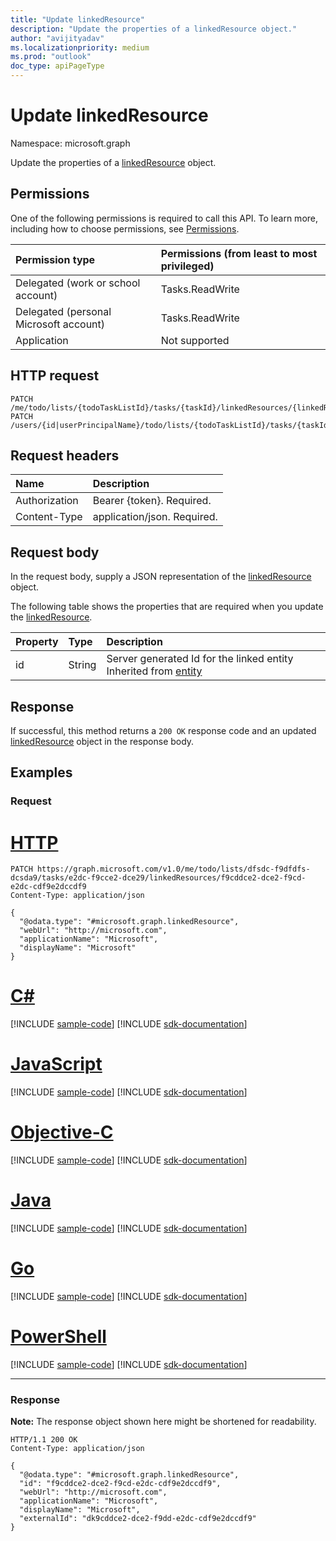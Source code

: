 ```yaml
---
title: "Update linkedResource"
description: "Update the properties of a linkedResource object."
author: "avijityadav"
ms.localizationpriority: medium
ms.prod: "outlook"
doc_type: apiPageType
---
```


# Update linkedResource
Namespace: microsoft.graph

Update the properties of a [linkedResource](../resources/linkedresource.md) object.

## Permissions
One of the following permissions is required to call this API. To learn more, including how to choose permissions, see [Permissions](/graph/permissions-reference).

|Permission type|Permissions (from least to most privileged)|
|:---|:---|
|Delegated (work or school account)|Tasks.ReadWrite|
|Delegated (personal Microsoft account)|Tasks.ReadWrite|
|Application|Not supported|

## HTTP request

<!-- {
  "blockType": "ignored"
}
-->
``` http
PATCH /me/todo/lists/{todoTaskListId}/tasks/{taskId}/linkedResources/{linkedResourcesId}
PATCH /users/{id|userPrincipalName}/todo/lists/{todoTaskListId}/tasks/{taskId}/linkedResources/{linkedResourcesId}
```

## Request headers
|Name|Description|
|:---|:---|
|Authorization|Bearer {token}. Required.|
|Content-Type|application/json. Required.|

## Request body
In the request body, supply a JSON representation of the [linkedResource](../resources/linkedresource.md) object.

The following table shows the properties that are required when you update the [linkedResource](../resources/linkedresource.md).

|Property|Type|Description|
|:---|:---|:---|
|id|String|Server generated Id for the linked entity Inherited from [entity](../resources/entity.md)|

## Response

If successful, this method returns a `200 OK` response code and an updated [linkedResource](../resources/linkedresource.md) object in the response body.

## Examples

### Request


# [HTTP](#tab/http)
<!-- {
  "blockType": "request",
  "sampleKeys": ["dfsdc-f9dfdfs-dcsda9", "e2dc-f9cce2-dce29", "f9cddce2-dce2-f9cd-e2dc-cdf9e2dccdf9"],
  "name": "update_linkedresource"
}
-->
``` http
PATCH https://graph.microsoft.com/v1.0/me/todo/lists/dfsdc-f9dfdfs-dcsda9/tasks/e2dc-f9cce2-dce29/linkedResources/f9cddce2-dce2-f9cd-e2dc-cdf9e2dccdf9
Content-Type: application/json

{
  "@odata.type": "#microsoft.graph.linkedResource",
  "webUrl": "http://microsoft.com",
  "applicationName": "Microsoft",
  "displayName": "Microsoft"
}
```
# [C#](#tab/csharp)
[!INCLUDE [sample-code](../includes/snippets/csharp/update-linkedresource-csharp-snippets.md)]
[!INCLUDE [sdk-documentation](../includes/snippets/snippets-sdk-documentation-link.md)]

# [JavaScript](#tab/javascript)
[!INCLUDE [sample-code](../includes/snippets/javascript/update-linkedresource-javascript-snippets.md)]
[!INCLUDE [sdk-documentation](../includes/snippets/snippets-sdk-documentation-link.md)]

# [Objective-C](#tab/objc)
[!INCLUDE [sample-code](../includes/snippets/objc/update-linkedresource-objc-snippets.md)]
[!INCLUDE [sdk-documentation](../includes/snippets/snippets-sdk-documentation-link.md)]

# [Java](#tab/java)
[!INCLUDE [sample-code](../includes/snippets/java/update-linkedresource-java-snippets.md)]
[!INCLUDE [sdk-documentation](../includes/snippets/snippets-sdk-documentation-link.md)]

# [Go](#tab/go)
[!INCLUDE [sample-code](../includes/snippets/go/update-linkedresource-go-snippets.md)]
[!INCLUDE [sdk-documentation](../includes/snippets/snippets-sdk-documentation-link.md)]

# [PowerShell](#tab/powershell)
[!INCLUDE [sample-code](../includes/snippets/powershell/update-linkedresource-powershell-snippets.md)]
[!INCLUDE [sdk-documentation](../includes/snippets/snippets-sdk-documentation-link.md)]

---



### Response
**Note:** The response object shown here might be shortened for readability.
<!-- {
  "blockType": "response",
  "truncated": true,
  "@odata.type": "microsoft.graph.linkedResource"
}
-->
``` http
HTTP/1.1 200 OK
Content-Type: application/json

{
  "@odata.type": "#microsoft.graph.linkedResource",
  "id": "f9cddce2-dce2-f9cd-e2dc-cdf9e2dccdf9",
  "webUrl": "http://microsoft.com",
  "applicationName": "Microsoft",
  "displayName": "Microsoft",
  "externalId": "dk9cddce2-dce2-f9dd-e2dc-cdf9e2dccdf9"
}
```



